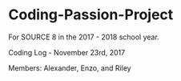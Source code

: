 # Coding-Passion-Project

For SOURCE 8 in the 2017 - 2018 school year.

Coding Log - November 23rd, 2017

Members: Alexander, Enzo, and Riley
